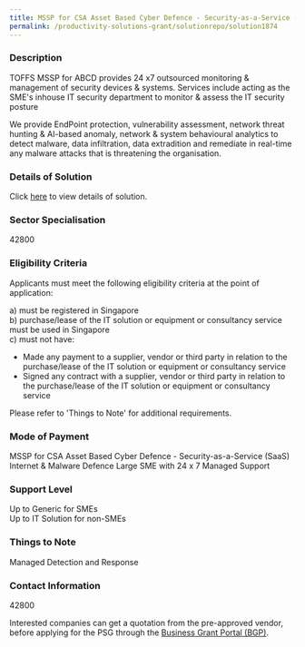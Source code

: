 ```yaml
---
title: MSSP for CSA Asset Based Cyber Defence - Security-as-a-Service (SaaS) Internet & Malware Defence Large SME with 24 x 7 Managed Support
permalink: /productivity-solutions-grant/solutionrepo/solution1874
---
```


### Description

TOFFS MSSP for ABCD provides 24 x7 outsourced monitoring & management of security devices & systems. Services include acting as the SME's inhouse IT security department to monitor & assess the IT security posture

We provide EndPoint protection, vulnerability assessment, network threat hunting & AI-based anomaly, network & system behavioural analytics to detect malware, data infiltration, data extradition and remediate in real-time any malware attacks that is threatening the organisation.

### Details of Solution

Click <a href='Toffs Technologies Pte Ltd' target='_blank' rel='noopener'>here</a> to view details of solution.

### Sector Specialisation

 42800 

### Eligibility Criteria

Applicants must meet the following eligibility criteria at the point of application:

a) must be registered in Singapore <br>
b) purchase/lease of the IT solution or equipment or consultancy service must be used in Singapore <br>
c) must not have:
- Made any payment to a supplier, vendor or third party in relation to the purchase/lease of the IT solution or equipment or consultancy service
- Signed any contract with a supplier, vendor or third party in relation to the purchase/lease of the IT solution or equipment or consultancy service

Please refer to 'Things to Note' for additional requirements.

### Mode of Payment
MSSP for CSA Asset Based Cyber Defence - Security-as-a-Service (SaaS) Internet & Malware Defence Large SME with 24 x 7 Managed Support

### Support Level
Up to Generic for SMEs <br>
Up to IT Solution for non-SMEs

### Things to Note
Managed Detection and Response

### Contact Information
42800

Interested companies can get a quotation from the pre-approved vendor, before applying for the PSG through the <a target='_blank' rel='noopener' href='https://www.businessgrants.gov.sg/'>Business Grant Portal (BGP)</a>.
